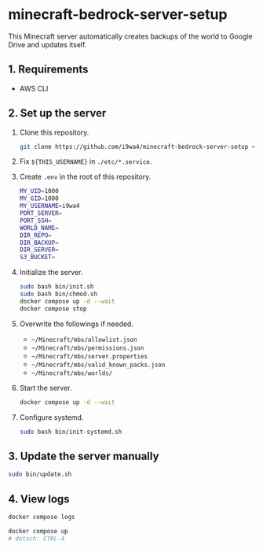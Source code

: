 # minecraft-bedrock-server-setup

This Minecraft server automatically creates backups of the world to Google Drive and updates itself.

## 1. Requirements

- AWS CLI

## 2. Set up the server

1. Clone this repository.
    ```sh
    git clone https://github.com/i9wa4/minecraft-bedrock-server-setup ~/Minecraft/minecraft-bedrock-server-setup
    ```
1. Fix `${THIS_USERNAME}` in `./etc/*.service`.
1. Create `.env` in the root of this repository.

    ```sh
    MY_UID=1000
    MY_GID=1000
    MY_USERNAME=i9wa4
    PORT_SERVER=
    PORT_SSH=
    WORLD_NAME=
    DIR_REPO=
    DIR_BACKUP=
    DIR_SERVER=
    S3_BUCKET=
    ```

1. Initialize the server.

    ```sh
    sudo bash bin/init.sh
    sudo bash bin/chmod.sh
    docker compose up -d --wait
    docker compose stop
    ```

1. Overwrite the followings if needed.
    - `~/Minecraft/mbs/allowlist.json`
    - `~/Minecraft/mbs/permissions.json`
    - `~/Minecraft/mbs/server.properties`
    - `~/Minecraft/mbs/valid_known_packs.json`
    - `~/Minecraft/mbs/worlds/`

1. Start the server.

    ```sh
    docker compose up -d --wait
    ```

1. Configure systemd.

    ```sh
    sudo bash bin/init-systemd.sh
    ```

## 3. Update the server manually

```sh
sudo bin/update.sh
```

## 4. View logs

```sh
docker compose logs
```

```sh
docker compose up
# detach: CTRL-4
```
